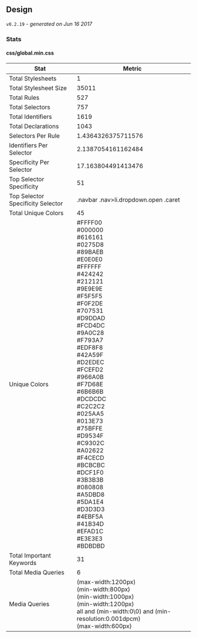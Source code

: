 ## Design
`v0.2.19` - *generated on Jun 16 2017*
### Stats
#### css/global.min.css
|Stat|Metric|
|---|---|
|Total Stylesheets|1|
|Total Stylesheet Size|35011|
|Total Rules|527|
|Total Selectors|757|
|Total Identifiers|1619|
|Total Declarations|1043|
|Selectors Per Rule|1.4364326375711576|
|Identifiers Per Selector|2.1387054161162484|
|Specificity Per Selector|17.163804491413476|
|Top Selector Specificity|51|
|Top Selector Specificity Selector|.navbar .nav>li.dropdown.open .caret|
|Total Unique Colors|45|
|Unique Colors|#FFFF00<br/>#000000<br/>#616161<br/>#0275D8<br/>#89BAEB<br/>#E0E0E0<br/>#FFFFFF<br/>#424242<br/>#212121<br/>#9E9E9E<br/>#F5F5F5<br/>#F0F2DE<br/>#707531<br/>#D9DDAD<br/>#FCD4DC<br/>#9A0C28<br/>#F793A7<br/>#EDF8F8<br/>#42A59F<br/>#D2EDEC<br/>#FCEFD2<br/>#966A0B<br/>#F7D68E<br/>#6B6B6B<br/>#DCDCDC<br/>#C2C2C2<br/>#025AA5<br/>#013E73<br/>#75BFFE<br/>#D9534F<br/>#C9302C<br/>#A02622<br/>#F4CECD<br/>#BCBCBC<br/>#DCF1F0<br/>#3B3B3B<br/>#080808<br/>#A5DBD8<br/>#5DA1E4<br/>#D3D3D3<br/>#4EBF5A<br/>#41B34D<br/>#EFAD1C<br/>#E3E3E3<br/>#BDBDBD|
|Total Important Keywords|31|
|Total Media Queries|6|
|Media Queries|(max-width:1200px)<br/>(min-width:800px)<br/>(min-width:1000px)<br/>(min-width:1200px)<br/>all and (min-width:0\0) and (min-resolution:0.001dpcm)<br/>(max-width:600px)|